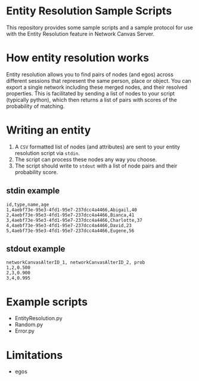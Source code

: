 # Entity Resolution Sample Scripts

This repository provides some sample scripts and a sample protocol for use with the Entity Resolution feature in Network Canvas Server.

# How entity resolution works

Entity resolution allows you to find pairs of nodes (and egos) across different sessions that represent the same person, place or object.
You can export a single network including these merged nodes, and their resolved properties. This is facilitated by sending a list
of nodes to your script (typically python), which then returns a list of pairs with scores of the probability of matching.

# Writing an entity

1. A `CSV` formatted list of nodes (and attributes) are sent to your entity resolution script via `stdin`.
2. The script can process these nodes any way you choose.
3. The script should write to `stdout` with a list of node pairs and their probability score.

## stdin example

```
id,type,name,age
1,4aebf73e-95e3-4fd1-95e7-237dcc4a4466,Abigail,40
2,4aebf73e-95e3-4fd1-95e7-237dcc4a4466,Bianca,41
3,4aebf73e-95e3-4fd1-95e7-237dcc4a4466,Charlotte,37
4,4aebf73e-95e3-4fd1-95e7-237dcc4a4466,David,23
5,4aebf73e-95e3-4fd1-95e7-237dcc4a4466,Eugene,56
```

## stdout example

```
networkCanvasAlterID_1, networkCanvasAlterID_2, prob
1,2,0.500
2,3,0.900
3,4,0.995
```

# Example scripts

- EntityResolution.py
- Random.py
- Error.py

# Limitations

- egos

